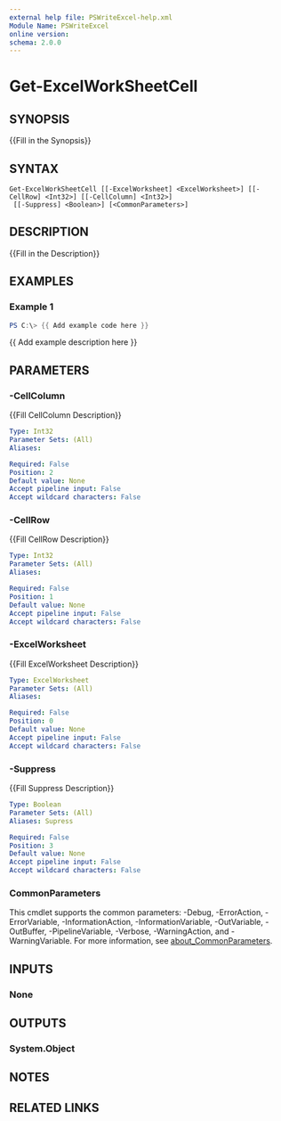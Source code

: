 ```yaml
---
external help file: PSWriteExcel-help.xml
Module Name: PSWriteExcel
online version:
schema: 2.0.0
---
```


# Get-ExcelWorkSheetCell

## SYNOPSIS
{{Fill in the Synopsis}}

## SYNTAX

```
Get-ExcelWorkSheetCell [[-ExcelWorksheet] <ExcelWorksheet>] [[-CellRow] <Int32>] [[-CellColumn] <Int32>]
 [[-Suppress] <Boolean>] [<CommonParameters>]
```

## DESCRIPTION
{{Fill in the Description}}

## EXAMPLES

### Example 1
```powershell
PS C:\> {{ Add example code here }}
```

{{ Add example description here }}

## PARAMETERS

### -CellColumn
{{Fill CellColumn Description}}

```yaml
Type: Int32
Parameter Sets: (All)
Aliases:

Required: False
Position: 2
Default value: None
Accept pipeline input: False
Accept wildcard characters: False
```

### -CellRow
{{Fill CellRow Description}}

```yaml
Type: Int32
Parameter Sets: (All)
Aliases:

Required: False
Position: 1
Default value: None
Accept pipeline input: False
Accept wildcard characters: False
```

### -ExcelWorksheet
{{Fill ExcelWorksheet Description}}

```yaml
Type: ExcelWorksheet
Parameter Sets: (All)
Aliases:

Required: False
Position: 0
Default value: None
Accept pipeline input: False
Accept wildcard characters: False
```

### -Suppress
{{Fill Suppress Description}}

```yaml
Type: Boolean
Parameter Sets: (All)
Aliases: Supress

Required: False
Position: 3
Default value: None
Accept pipeline input: False
Accept wildcard characters: False
```

### CommonParameters
This cmdlet supports the common parameters: -Debug, -ErrorAction, -ErrorVariable, -InformationAction, -InformationVariable, -OutVariable, -OutBuffer, -PipelineVariable, -Verbose, -WarningAction, and -WarningVariable. For more information, see [about_CommonParameters](http://go.microsoft.com/fwlink/?LinkID=113216).

## INPUTS

### None

## OUTPUTS

### System.Object
## NOTES

## RELATED LINKS
